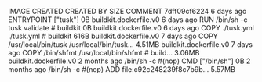 IMAGE CREATED CREATED BY SIZE COMMENT
7dff09cf6224 6 days ago ENTRYPOINT ["tusk"] 0B buildkit.dockerfile.v0
<missing> 6 days ago RUN /bin/sh -c tusk validate # buildkit 0B buildkit.dockerfile.v0
<missing> 6 days ago COPY ./tusk.yml ./tusk.yml # buildkit 616B buildkit.dockerfile.v0
<missing> 7 days ago COPY /usr/local/bin/tusk /usr/local/bin/tusk… 4.51MB buildkit.dockerfile.v0
<missing> 7 days ago COPY /bin/shfmt /usr/local/bin/shfmt # build… 3.06MB buildkit.dockerfile.v0
<missing> 2 months ago /bin/sh -c #(nop) CMD ["/bin/sh"] 0B
<missing> 2 months ago /bin/sh -c #(nop) ADD file:c92c248239f8c7b9b… 5.57MB

